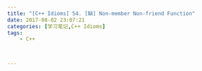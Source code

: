 ```yaml
---
title: "[C++ Idioms] 54. [缺] Non-member Non-friend Function"
date: 2017-08-02 23:07:21
categories: [学习笔记,C++ Idioms]
tags:
    - C++



---
```

